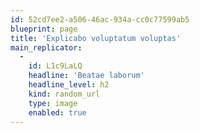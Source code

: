 ```yaml
---
id: 52cd7ee2-a506-46ac-934a-cc0c77599ab5
blueprint: page
title: 'Explicabo voluptatum voluptas'
main_replicator:
  -
    id: L1c9LaLQ
    headline: 'Beatae laborum'
    headline_level: h2
    kind: random_url
    type: image
    enabled: true
---
```

